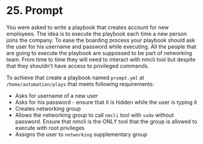 # 25. Prompt

You were asked to write a playbook that creates account for new employees. The idea is to execute the playbook each time a new person joins the company. To ease the boarding process your playbook should ask the user for his username and password while executing. All the people that are going to execute the playbook are suppossed to be part of networking team. From time to time they will need to interact with nmcli tool but despite that they shouldn't have access to privileged commands.

To achieve that create a playbook named `prompt.yml` at `/home/automation/plays` that meets following requirements:
* Asks for username of a new user
* Asks for his password - ensure that it is hidden while the user is typing it
* Creates networking group
* Allows the networking group to call `nmcli` tool with `sudo` without password. Ensure that nmcli is the ONLY tool that the group is allowed to execute with root privileges
* Assigns the user to `networking` supplementary group